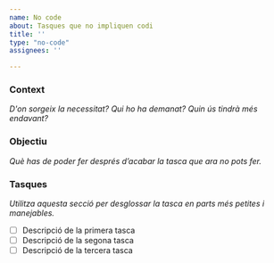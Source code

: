 ```yaml
---
name: No code
about: Tasques que no impliquen codi
title: ''
type: "no-code"
assignees: ''

---
```


### Context

_D'on sorgeix la necessitat? Qui ho ha demanat? Quin ús tindrà més endavant?_

### Objectiu

_Què has de poder fer després d’acabar la tasca que ara no pots fer._

### Tasques

_Utilitza aquesta secció per desglossar la tasca en parts més petites i manejables._

- [ ] Descripció de la primera tasca
- [ ] Descripció de la segona tasca
- [ ] Descripció de la tercera tasca
